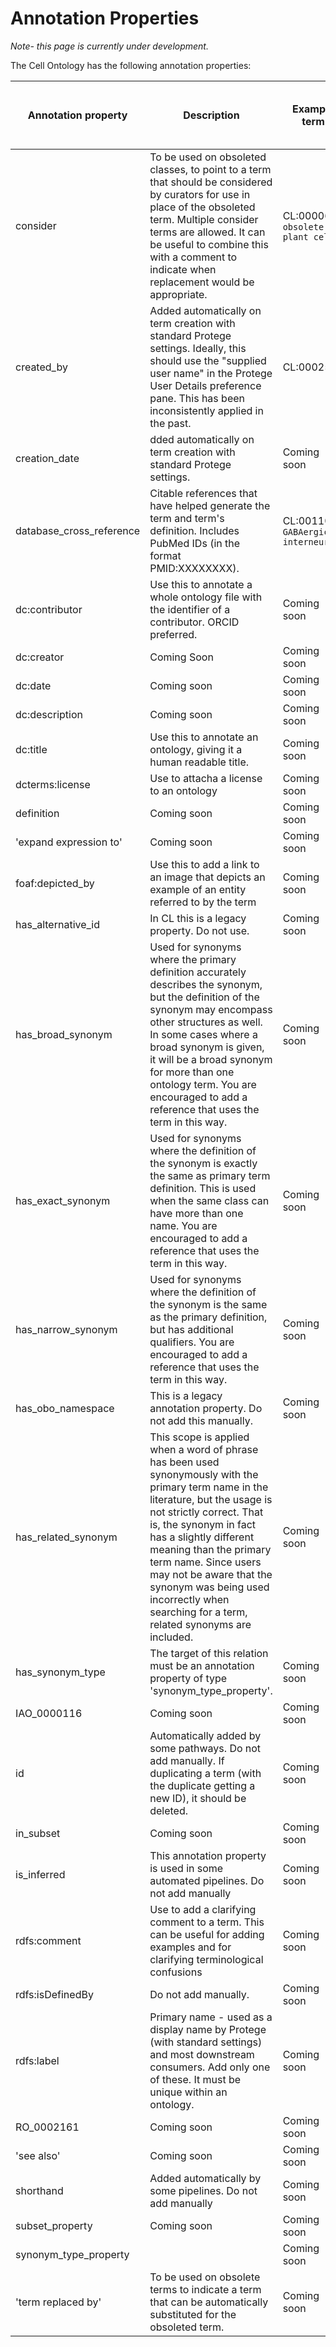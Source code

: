 # Annotation Properties

_Note- this page is currently under development._

The Cell Ontology has the following annotation properties:

Annotation property	| 	Description	|	Example term	|	Example annotation | Must have? | Only one use per term is allowed?
-- | -- | -- | --  | -- | --
consider	|	To be used on obsoleted classes, to point to a term that should be considered by curators for use in place of the obsoleted term.  Multiple consider terms are allowed.  It can be useful to combine this with a comment to indicate when replacement would be appropriate.	|	CL:0000610 `obsolete plant cell`	|	PO:0009002 | No | No
created_by	|	Added automatically on term creation with standard Protege settings. Ideally, this should use the "supplied user name" in the Protege User Details preference pane. This has been inconsistently applied in the past.	|	CL:0002518|	tmeehan | Should | Yes
creation_date	|	dded automatically on term creation with standard Protege settings.	|	Coming soon	|	Coming soon | No | Yes
database_cross_reference	|	Citable references that have helped generate the term and term's definition. Includes PubMed IDs (in the format PMID:XXXXXXXX).	|	CL:0011005 `GABAergic interneuron` | PMID:29724907 | Should | No
dc:contributor	|	Use this to annotate a whole ontology file with the identifier of a contributor.  ORCID preferred.	|	Coming soon	|	Coming soon | Nice to have if applicable | No
dc:creator	|	Coming Soon	|	Coming soon	|	Coming soon | No | Yes
dc:date	|	Coming soon	|	Coming soon	|	Coming soon | No | Yes
dc:description	|	Coming soon	|	Coming soon	|	Coming soon | No | No
dc:title	|	Use this to annotate an ontology, giving it a human readable title.	|	Coming soon	|	Coming soon | No | No
dcterms:license	|	Use to attacha a license to an ontology	|	Coming soon	|	Coming soon | No | No
definition	|	Coming soon	|	Coming soon	|	Coming soon | Must | Yes
'expand expression to'	|	Coming soon	|	Coming soon	|	Coming soon | No | No
foaf:depicted_by	|	Use this to add a link to an image that depicts an example of an entity referred to by the term	|	Coming soon	|	Coming soon | No | No
has_alternative_id	|	In CL this is a legacy property. Do not use.	|	Coming soon	|	Coming soon | No | No
has_broad_synonym	|	Used for synonyms where the primary definition accurately describes the synonym, but the definition of the synonym may encompass other structures as well. In some cases where a broad synonym is given, it will be a broad synonym for more than one ontology term.  You are encouraged to add a reference that uses the term in this way.	|	Coming soon	|	Coming soon | No | No
has_exact_synonym	|	Used for synonyms where the definition of the synonym is exactly the same as primary term definition. This is used when the same class can have more than one name.  You are encouraged to add a reference that uses the term in this way. |	Coming soon	|	Coming soon | Nice to have if applicable | No
has_narrow_synonym	|	Used for synonyms where the definition of the synonym is the same as the primary definition, but has additional qualifiers. You are encouraged to add a reference that uses the term in this way.	|	Coming soon	|	Coming soon | No | No
has_obo_namespace	|	This is a legacy annotation property.  Do not add this manually.	|	Coming soon	|	Coming soon | No | No
has_related_synonym	|	This scope is applied when a word of phrase has been used synonymously with the primary term name in the literature, but the usage is not strictly correct. That is, the synonym in fact has a slightly different meaning than the primary term name. Since users may not be aware that the synonym was being used incorrectly when searching for a term, related synonyms are included.	|	Coming soon	|	Coming soon | No | No
has_synonym_type	|	  The target of this relation must be an annotation property of type 'synonym_type_property'.	|	Coming soon	|	Coming soon | No | No
IAO_0000116	|	Coming soon	|	Coming soon	|	Coming soon | No | No
id	|	Automatically added by some pathways.  Do not add manually.  If duplicating a term (with the duplicate getting a new ID), it should be deleted.	|	Coming soon	|	Coming soon | Yes | Yes
in_subset	|	Coming soon	|	Coming soon	|	Coming soon | No | No
is_inferred	|	This annotation property is used in some automated pipelines.  Do not add manually	|	Coming soon	|	Coming soon | No | No
rdfs:comment	|	Use to add a clarifying comment to a term.  This can be useful for adding examples and for clarifying terminological confusions	|	Coming soon	|	Coming soon | No | Yes
rdfs:isDefinedBy	|	Do not add manually.	|	Coming soon	|	Coming soon | No | Yes
rdfs:label	|	Primary name - used as a display name by Protege (with standard settings) and most downstream consumers. Add only one of these.  It must be unique within an ontology.	|	Coming soon	|	Coming soon | Must | Yes
RO_0002161	|	Coming soon	|	Coming soon	|	Coming soon | No | No
'see also'	|	Coming soon	|	Coming soon	|	Coming soon | No | No
shorthand	|	Added automatically by some pipelines.  Do not add manually	|	Coming soon	|	Coming soon | No | No
subset_property	|	Coming soon	|	Coming soon	|	Coming soon | No | No
synonym_type_property	| 	|	Coming soon	|	Coming soon | No | No
'term replaced by'	|	To be used on obsolete terms to indicate a term that can be automatically substituted for the obsoleted term. |	Coming soon	|	Coming soon | No | No
